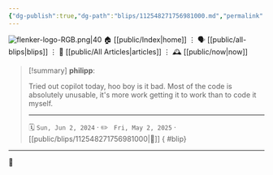 ```yaml
---
{"dg-publish":true,"dg-path":"blips/112548271756981000.md","permalink":"/blips/112548271756981000/","title":"philipp on mastodon @ 2024-06-02"}
---
```



<div class="transclusion internal-embed is-loaded"><div class="markdown-embed">




![flenker-logo-RGB.png|40](/img/user/attachments/flenker-logo-RGB.png)
🏠 [[public/Index\|home]]  ⋮ 🗣️ [[public/all-blips\|blips]] ⋮  📝 [[public/All Articles\|articles]]  ⋮ 🕰️ [[public/now\|now]]


</div></div>


> [!summary] **philipp**:
>
> Tried out copilot today, hoo boy is it bad. Most of the code is absolutely unusable, it's more work getting it to work than to code it myself.
> - - -
>
> 🗓️ <code>Sun, Jun 2, 2024</code>  · ✏️ <code> Fri, May 2, 2025</code>  · [[public/blips/112548271756981000\|🔗]]
{ #blip}


- - -

 👾
